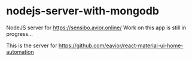 # nodejs-server-with-mongodb

NodeJS server for https://sensibo.avior.online/
Work on this app is still in progress...

This is the server for https://github.com/eavior/react-material-ui-home-automation
